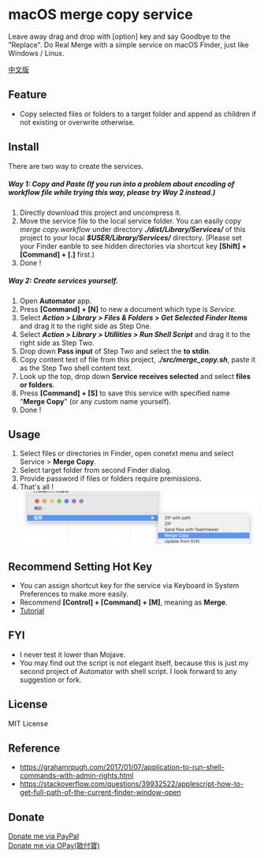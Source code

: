 # macOS merge copy service

Leave away drag and drop with [option] key and say Goodbye to the "Replace".
Do Real Merge with a simple service on macOS Finder, just like Windows / Linux.

[中文版](https://github.com/pilisir/macOS_merge_copy/wiki/%E4%B8%AD%E6%96%87%E7%89%88-README)

## Feature
* Copy selected files or folders to a target folder and append as children if not existing or overwrite otherwise. 
## Install
There are two way to create the services.
##### Way 1: Copy and Paste (If you run into a problem about encoding of workflow file while trying this way, please try Way 2 instead.)
1. Directly download this project and uncompress it.
2. Move the service file to the local service folder. You can easily copy *merge copy.workflow* under directory __*./dist/Library/Services/*__ of this project to your local __*$USER/Library/Services/*__ directory.  (Please set your Finder eanble to see hidden directories via shortcut key **[Shift] + [Command] + [.]**  first.)
3. Done !
##### Way 2: Create services yourself.
1. Open **Automator** app.
2. Press **[Command] + [N]** to new a document which type is *Service*.
3. Select __*Action > Library > Files & Folders > Get Selected Finder Items*__ and drag it to the right side as Step One.
4. Select __*Action > Library > Utillities > Run Shell Script*__ and drag it to the right side as Step Two.
5. Drop down **Pass input** of Step Two and select the **to stdin**.
6. Copy content text of file from this project, __*./src/merge_copy.sh*__, paste it as the Step Two shell content text.
7. Look up the top, drop down **Service receives selected** and select **files or folders**.
8. Press **[Command] + [S]** to save this service with specified name "**Merge Copy**" (or any custom name yourself). 
9. Done !

## Usage
1. Select files or directories in Finder, open conetxt menu and select Service > **Merge Copy**.
2. Select target folder from second Finder dialog.
3. Provide password if files or folders require premissions.
4. That's all !
![context menu](https://github.com/pilisir/macOS_merge_copy/blob/master/doc/image/contextmenu.png)

## Recommend Setting Hot Key
* You can assign shortcut key for the service via Keyboard in System Preferences to make more easily.
* Recommend **[Control] + [Command] + [M]**, meaning as **Merge**.
* [Tutorial](https://apple.stackexchange.com/questions/43998/how-do-i-assign-a-keyboard-shortcut-to-a-service-in-os-x)

## FYI
* I never test it lower than Mojave.
* You may find out the script is not elegant itself, because this is just my second project of Automator with shell script. I look forward to any suggestion or fork.

## License
MIT License

## Reference
* https://grahamrpugh.com/2017/01/07/application-to-run-shell-commands-with-admin-rights.html
* https://stackoverflow.com/questions/39932522/applescript-how-to-get-full-path-of-the-current-finder-window-open

## Donate
[Donate me via PayPal](https://www.paypal.me/pilisir/0.99usd)\
[Donate me via OPay(歐付寶)](https://p.opay.tw/unUun)
